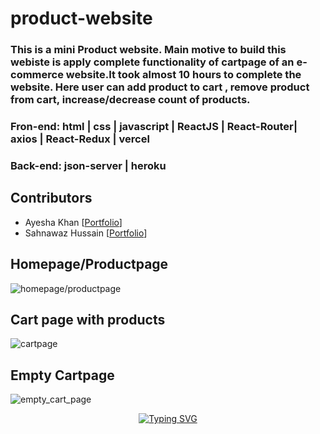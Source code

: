 # product-website
 <h3>This is a mini Product website. Main motive to build this webiste is apply complete functionality of cartpage of an e-commerce website.It took almost 10 hours to complete the website. Here user can add product to cart , remove product from cart, increase/decrease count of products.</h3>
 <h3>Fron-end: html | css | javascript | ReactJS | React-Router| axios | React-Redux | vercel</h3>
  <h3>Back-end: json-server | heroku</h3>
  <h2>Contributors</h2>

- Ayesha Khan [[Portfolio](https://ayeshakhan14.github.io/)]
- Sahnawaz Hussain [[Portfolio](https://sahnawaz7hussain.github.io/)]
<h2>Homepage/Productpage</h2>
<img src="https://user-images.githubusercontent.com/101489367/194397489-fe5776d6-22c5-4215-b336-6e08ac7f42bb.png" alt="homepage/productpage"/> 
<br>
<h2>Cart page with products</h2>
<img src="https://user-images.githubusercontent.com/101489367/194397844-5bfbced8-d7b5-4a15-8f64-b31398ffc691.png" alt="cartpage" />
<br>
<h2>Empty Cartpage</h2>
<img src="https://user-images.githubusercontent.com/101489367/194398319-163d3a4a-fffa-46b4-a289-a854f3af34e5.png" alt="empty_cart_page" />
<br>
<p align="center"><a align="center" href="https://git.io/typing-svg"><img src="https://readme-typing-svg.herokuapp.com?font=Fira+Code&pause=1000&center=true&vCenter=true&width=435&lines=Thank+you+for+your+precious+Time." alt="Typing SVG" /></a></p>
